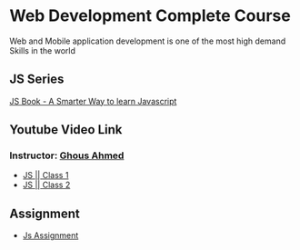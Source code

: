 # Web Development Complete Course

Web and Mobile application development is one of the most high demand Skills in the world

## JS Series

[JS Book - A Smarter Way to learn Javascript](https://github.com/ghousahmed/Books/blob/master/ASmarterWaytoLearnJavaScript.pdf)

## Youtube Video Link

### Instructor: [Ghous Ahmed](https://github.com/ghousahmed)

- [JS || Class 1](https://www.youtube.com/watch?v=v_7xvvFOllE)
- [JS || Class 2](https://www.youtube.com/watch?v=1I4kHkIE6aU)

## Assignment

- [Js Assignment](https://drive.google.com/file/d/1PzeijfUuCnmYaNUnJWgaGtw9ZVdf1XNF/view)
